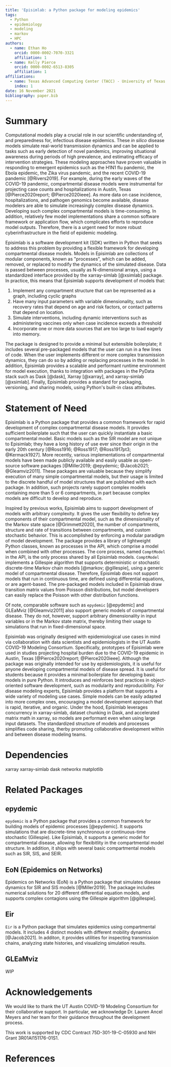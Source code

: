 ```yaml
---
title: 'Episimlab: a Python package for modeling epidemics'
tags:
  - Python
  - epidemiology
  - modeling
  - markov
  - HPC
authors:
  - name: Ethan Ho 
    orcid: 0000-0002-7070-3321
    affiliation: 1
  - name: Kelly Pierce
    orcid: 0000-0002-6513-8305
    affiliation: 1
affiliations:
  - name: Texas Advanced Computing Center (TACC) - University of Texas at Austin
    index: 1
date: 16 November 2021
bibliography: paper.bib
---
```


# Summary

Computational models play a crucial role in our scientific understanding of, and preparedness for, infectious disease epidemics.
These _in silico_ disease models simulate real-world transmission dynamics and can be applied to tasks such as early detection of novel pandemics, improving situational awareness during periods of high prevalence, and estimating efficacy of intervention strategies.
These modeling approaches have proven valuable in responding to emergent epidemics such as the H1N1 flu pandemic, the Ebola epidemic, the Zika virus pandemic, and the recent COVID-19 pandemic [@Rivers2019].
For example, during the early waves of the COVID-19 pandemic, compartmental disease models were instrumental for projecting case counts and hospitalizations in Austin, Texas [@Pierce2020report; @Pierce2020ieee].
As more data on case incidence, hospitalizations, and pathogen genomics become available, disease modelers are able to simulate increasingly complex disease dynamics.
Developing such complex compartmental models is time-consuming.
In addition, relatively few model implementations share a common software framework or application flow, which complicates efforts to reproduce model outputs.
Therefore, there is a urgent need for more robust cyberinfrastructure in the field of epidemic modeling.

Episimlab is a software development kit (SDK) written in Python that seeks to address this problem by providing a flexible framework for developing compartmental disease models.
Models in Episimlab are collections of modular components, known as "processes", which can be added, removed, or replaced to modify the dynamics of the simulated disease.
Data is passed between processes, usually as N-dimensional arrays, using a standardized interface provided by the xarray-simlab [@xsimlab] package.
In practice, this means that Episimlab supports development of models that:

1. Implement any compartment structure that can be represented as a graph, including cyclic graphs
2. Have many input parameters with variable dimensionality, such as recovery rates that depend on age and risk factors, or contact patterns that depend on location.
3. Simulate interventions, including dynamic interventions such as administering vaccines only when case incidence exceeds a threshold
4. Incorporate one or more data sources that are too large to load eagerly into memory.

The package is designed to provide a minimal but extensible boilerplate; it includes several pre-packaged models that the user can run in a few lines of code.
When the user implements different or more complex transmission dynamics, they can do so by adding or replacing processes in the model.
In addition, Episimlab provides a scalable and performant runtime environment for model execution, thanks to integration with packages in the PyData stack such as Dask [@dask], Xarray [@xarray], and xarray-simlab [@xsimlab].
Finally, Episimlab provides a standard for packaging, versioning, and sharing models, using Python's built-in class attributes.

# Statement of Need

Episimlab is a Python package that provides a common framework for rapid development of complex compartmental disease models. 
It provides sufficient boilerplate such that the user can quickly instantiate a basic compartmental model.
Basic models such as the SIR model are not unique to Episimlab; they have a long history of use ever since their origin in the early 20th century [@Ross1916; @Ross1917; @Ross1917pt3; @Kermack1927].
More recently, various implementations of compartmental models have been made publicly available and easily usable as open-source software packages [@Miller2019; @epydemic; @Jacob2021; @Gleamviz2011].
These packages are valuable because they simplify execution of many simple compartmental models, but their usage is limited to the discrete handful of model structures that are published with each package.
In addition, such projects rarely support complex models containing more than 5 or 6 compartments, in part because complex models are difficult to develop and reproduce.

Inspired by previous works, Episimlab aims to support development of models with arbitrary complexity.
It gives the user flexibility to define key components of their compartmental model, such as the dimensionality of the Markov state space [@Grimmett2020], the number of compartments, structure and rate of transitions between compartments, and custom stochastic behavior.
This is accomplished by enforcing a modular paradigm of model development.
The package provides a library of lightweight Python classes, known as processes in the API, which comprise a model when combined with other processes.
The core process, named `ComptModel` in the API, is the only process shared by all Episimlab models. 
`ComptModel` implements a Gillespie algorithm that supports deterministic or stochastic discrete-time Markov chain models [@markov; @gillespie], using a generic model of compartmental disease.
Therefore, Episimlab does not support models that run in continuous time, are defined using differential equations, or are agent-based.
The pre-packaged models included in Episimlab draw transition matrix values from Poisson distributions, but model developers can easily replace the Poisson with other distribution functions.

Of note, comparable software such as `epydemic` [@epydemic] and GLEaMviz [@Gleamviz2011] also support generic models of compartmental disease. 
They do not, however, support arbitrary dimensionality in input variables or in the Markov state matrix, thereby limiting their usage to simulations that run in fixed-dimensional space.

Episimlab was originally designed with epidemiological use cases in mind via collaboration with data scientists and epidemiologists in the UT Austin COVID-19 Modeling Consortium. 
Specifically, prototypes of Episimlab were used in studies projecting hospital burden due to the COVID-19 epidemic in Austin, Texas [@Pierce2020report; @Pierce2020ieee]. 
Although the package was originally intended for use by epidemiologists, it is useful for anyone developing compartmental models of disease spread. 
It is useful for students because it provides a minimal boilerplate for developing basic models in pure Python. 
It introduces and reinforces best practices in object-oriented software development, such as modularity and reproducibility. 
For disease modeling experts, Episimlab provides a platform that supports a wide variety of modeling use cases. 
Simple models can be easily adapted into more complex ones, encouraging a model development approach that is rapid, iterative, and organic.
Under the hood, Episimlab leverages concurrency in xarray-simlab, dataset chunking in Dask, and accelerated matrix math in xarray, so models are performant even when using large input datasets.
The standardized structure of models and processes simplifies code sharing, therby promoting collaborative development within and between disease modeling teams.

# Dependencies

xarray xarray-simlab dask networkx matplotlib

# Related Packages

## epydemic

`epydemic` is a Python package that provides a common framework for building models of epidemic processes [@epydemic]. It supports simulations that are discrete-time synchronous or continuous-time stochastic (Gillespie). Like Episimlab, it supports a generic model for compartmental disease, allowing for flexibitlity in the compartmental model structure. In addition, it ships with several basic compartmental models such as SIR, SIS, and SEIR.

## EoN (Epidemics on Networks)

Epidemics on Networks (EoN) is a Python package that simulates disease dynamics for SIR and SIS models [@Miller2019]. The package includes numerical solutions for 20 different differential equation models, and supports complex contagions using the Gillespie algorithm [@gillespie].

## Eir

`Eir` is a Python package that simulates epidemics using compartmental models. It includes 4 distinct models with different mobility dynamics [@Jacob2021]. In additon, it provides utilities for inspecting transmission chains, analyzing state histories, and visualizing simulation results.

## GLEaMviz

_WIP_

# Acknowledgements

We would like to thank the UT Austin COVID-19 Modeling Consortium for their collaborative support. In particular, we acknowledge Dr. Lauren Ancel Meyers and her team for their guidance throughout the development process.

This work is supported by CDC Contract 75D-301-19-C-05930 and NIH Grant 3R01AI151176-01S1.

# References
